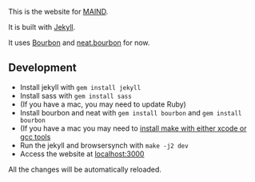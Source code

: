 This is the website for [MAIND](http://www.maind.supsi.ch/).

It is built with [Jekyll](https://jekyllrb.com/).

It uses [Bourbon](http://bourbon.io/) and [neat.bourbon](http://neat.bourbon.io/) for now.

## Development

* Install jekyll with ```gem install jekyll```
* Install sass with ```gem install sass```
* (If you have a mac, you may need to update Ruby)
* Install bourbon and neat with ```gem install bourbon``` and ```gem install bourbon```
* (If you have a mac you may need to [install make with either xcode or gcc tools](https://stackoverflow.com/questions/6767481/where-can-i-find-make-program-for-mac-os-x-lion)
* Run the jekyll and browsersynch with ```make -j2 dev```
* Access the website at [localhost:3000](http://localhost:3000/)

All the changes will be automatically reloaded.
